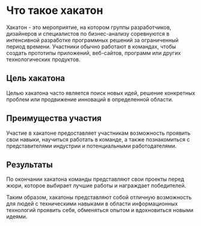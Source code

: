 # Что такое хакатон

Хакатон - это мероприятие, на котором группы разработчиков, дизайнеров и специалистов по бизнес-анализу соревнуются в интенсивной разработке программных решений за ограниченный период времени. Участники обычно работают в командах, чтобы создать прототипы приложений, веб-сайтов, программ или других технологических продуктов.

## Цель хакатона

Целью хакатона часто является поиск новых идей, решение конкретных проблем или продвижение инноваций в определенной области.

## Преимущества участия

Участие в хакатоне предоставляет участникам возможность проявить свои навыки, научиться работать в команде, а также познакомиться с представителями индустрии и потенциальными работодателями.

## Результаты

По окончании хакатона команды представляют свои проекты перед жюри, которое выбирает лучшие работы и награждает победителей.

Таким образом, хакатоны представляют собой отличную возможность для людей с техническими навыками в области информационных технологий проявить себя, обменяться опытом и вдохновиться новыми идеями.
